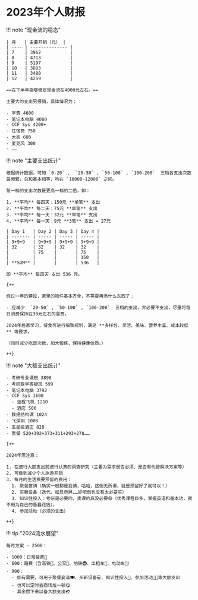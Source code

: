 # 2023年个人财报

!!! note "现金流的稳态"

    | 月   | 主要开销（元） |
    | ---- | -------------- |
    | 7    | 3962           |
    | 8    | 4713           |
    | 9    | 5197           |
    | 10   | 3883           |
    | 11   | 3480           |
    | 12   | 4259           |

    ==在下半年能够稳定现金流在4000元左右。==

    主要大的支出另报销，具体情况为：

    - 学费 4600
    - 笔记本电脑 4000
    - CCF Sys 4200+
    - 住宿费 750
    - 大衣 600
    - 麦克风 300
    - ……

!!! note "主要支出统计"

    根据统计数据，可知 `0-20` ,  `20-50` , `50-100` , `100-200`  三档各支出次数最频繁，总和基本相等，均在 `10000-12000` 之间。

    每一档的支出次数是更高一档的二倍，即：

    1. **平均** 每四天：150元 **单笔** 支出
    2. **平均** 每二天：75元 **单笔** 支出
    3. **平均** 每一天：32元 **单笔** 支出
    4. **平均** 每一天：9元 **3笔** 支出 = 27元

    | Day 1   | Day 2 | Day 3 | Day 4 |
    | ------- | ----- | ----- | ----- |
    | 9+9+9   | 9+9+9 | 9+9+9 | 9+9+9 |
    | 32      | 32    | 32    | 32    |
    |         | 75    |       | 75    |
    |         |       |       | 150   |
    | **SUM** |       |       | 536   |

    即 **平均** 每四天 支出 536 元。

    {++

    经过一年的建设，家里的物件基本齐全，不需要再添什么东西了：

    - 应减少  `20-50` , `50-100` , `100-200`  三档的支出，非必要不支出，尽量将每日消费保持在30元左右的餐费。

    2024年居家学习，餐食可进行细致规划，满足 **多样性、灵活、美味、营养丰富、成本较低** 等要求。

    （同时减少吃饭次数，加大锻炼，保持健康体质。）

    ++}

!!! note "大额支出统计"

    - 考研专业课班 3898
    - 考研数学答疑班 599
    - 笔记本电脑 3792
    - CCF Sys 1600
      - 返程飞机 1210
      - 酒店 500
    - 数据结构课 1024
    - 飞深圳 1008
    - 五星级酒店 828
    - 聚餐 520+392+373+311+293+278……

    {++

    2024年需注意：

    1. 在进行大额支出前进行认真的调查研究（主要为需求是否必须、是否有代替解决方案等）
    2. 可做到减少个人旅游开销
    3. 每月的生活费要预留的费用：
      1. 聚餐宴请（确实一般都是我请，哈哈，这倒无所谓，就是预留好了就可以！）
      2. 买新设备（迭代，如显示屏……好吧倒也没有太必要买）
      3. 知识性投入：考研是必要的，卖课的真没必要😅（优秀课程巨多，掌握英语和基本功，就不用为自己的愚蠢花钱）。
      4. 参加活动（必须的支出）

    ++}

!!! tip "2024流水展望"

    每月方案 - 2500：

    - 1000：日常餐费🍱
    - 600：路费（含高铁🚄、公交🚌、地铁🚇、出租车🚕、电动车🛵）
    - 900：
      - 如有需要，可用于聚餐宴请🍽、买新设备💻、知识性投入📖、参加活动👨‍🏫等大额支出
      - 也可以定时去商场炫一顿😋
      - 其余攒下来以备大额支出💳